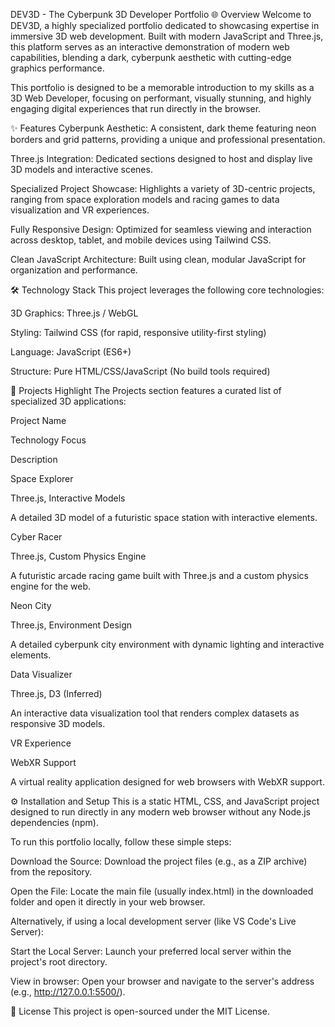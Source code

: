 DEV3D - The Cyberpunk 3D Developer Portfolio
🌐 Overview
Welcome to DEV3D, a highly specialized portfolio dedicated to showcasing expertise in immersive 3D web development. Built with modern JavaScript and Three.js, this platform serves as an interactive demonstration of modern web capabilities, blending a dark, cyberpunk aesthetic with cutting-edge graphics performance.

This portfolio is designed to be a memorable introduction to my skills as a 3D Web Developer, focusing on performant, visually stunning, and highly engaging digital experiences that run directly in the browser.

✨ Features
Cyberpunk Aesthetic: A consistent, dark theme featuring neon borders and grid patterns, providing a unique and professional presentation.

Three.js Integration: Dedicated sections designed to host and display live 3D models and interactive scenes.

Specialized Project Showcase: Highlights a variety of 3D-centric projects, ranging from space exploration models and racing games to data visualization and VR experiences.

Fully Responsive Design: Optimized for seamless viewing and interaction across desktop, tablet, and mobile devices using Tailwind CSS.

Clean JavaScript Architecture: Built using clean, modular JavaScript for organization and performance.

🛠 Technology Stack
This project leverages the following core technologies:

3D Graphics: Three.js / WebGL

Styling: Tailwind CSS (for rapid, responsive utility-first styling)

Language: JavaScript (ES6+)

Structure: Pure HTML/CSS/JavaScript (No build tools required)

🚀 Projects Highlight
The Projects section features a curated list of specialized 3D applications:

Project Name

Technology Focus

Description

Space Explorer

Three.js, Interactive Models

A detailed 3D model of a futuristic space station with interactive elements.

Cyber Racer

Three.js, Custom Physics Engine

A futuristic arcade racing game built with Three.js and a custom physics engine for the web.

Neon City

Three.js, Environment Design

A detailed cyberpunk city environment with dynamic lighting and interactive elements.

Data Visualizer

Three.js, D3 (Inferred)

An interactive data visualization tool that renders complex datasets as responsive 3D models.

VR Experience

WebXR Support

A virtual reality application designed for web browsers with WebXR support.

⚙️ Installation and Setup
This is a static HTML, CSS, and JavaScript project designed to run directly in any modern web browser without any Node.js dependencies (npm).

To run this portfolio locally, follow these simple steps:

Download the Source:
Download the project files (e.g., as a ZIP archive) from the repository.

Open the File:
Locate the main file (usually index.html) in the downloaded folder and open it directly in your web browser.

Alternatively, if using a local development server (like VS Code's Live Server):

Start the Local Server: Launch your preferred local server within the project's root directory.

View in browser: Open your browser and navigate to the server's address (e.g., http://127.0.0.1:5500/).

📄 License
This project is open-sourced under the MIT License.
